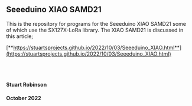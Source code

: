 ## Seeeduino XIAO SAMD21 

This is the repository for programs for the Seeeduino XIAO SAMD21 some of which use the SX127X-LoRa library. The XIAO SAMD21 is discussed in this article;


[**https://stuartsprojects.github.io/2022/10/03/Seeeduino_XIAO.html**](https://stuartsprojects.github.io/2022/10/03/Seeeduino_XIAO.html)


<br>
<br>

#### Stuart Robinson
#### October 2022
